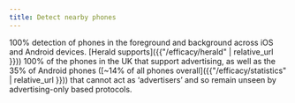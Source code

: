 ```yaml
---
title: Detect nearby phones
---
```


100% detection of phones in the foreground and background across iOS and Android devices. [Herald supports]({{"/efficacy/herald" | relative_url }})) 100% of the phones in the UK that support advertising, as well as the 35% of Android phones ([~14% of all phones overall]({{"/efficacy/statistics" | relative_url }})) that cannot act as ‘advertisers’ and so remain unseen by advertising-only based protocols.
